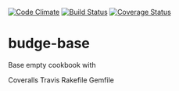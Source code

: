 [![Code Climate](https://codeclimate.com/github/budgester/budge-base.svg)](https://codeclimate.com/github/budgester/budge-base)
[![Build Status](https://travis-ci.org/budgester/budge-base.svg?branch=master)](https://travis-ci.org/budgester/budge-base)
[![Coverage Status](https://coveralls.io/repos/github/budgester/budge-base/badge.svg?branch=master)](https://coveralls.io/github/budgester/budge-base?branch=master)

# budge-base

Base empty cookbook with

Coveralls
Travis
Rakefile
Gemfile
